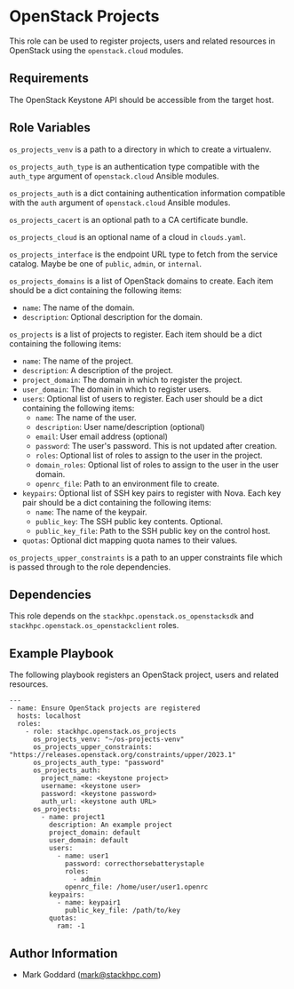 OpenStack Projects
==================

This role can be used to register projects, users and related resources in
OpenStack using the `openstack.cloud` modules.

Requirements
------------

The OpenStack Keystone API should be accessible from the target host.

Role Variables
--------------

`os_projects_venv` is a path to a directory in which to create a
virtualenv.

`os_projects_auth_type` is an authentication type compatible with
the `auth_type` argument of `openstack.cloud` Ansible modules.

`os_projects_auth` is a dict containing authentication information
compatible with the `auth` argument of `openstack.cloud` Ansible modules.

`os_projects_cacert` is an optional path to a CA certificate bundle.

`os_projects_cloud` is an optional name of a cloud in `clouds.yaml`.

`os_projects_interface` is the endpoint URL type to fetch from the service
catalog. Maybe be one of `public`, `admin`, or `internal`.

`os_projects_domains` is a list of OpenStack domains to create.
Each item should be a dict containing the following items:
- `name`: The name of the domain.
- `description`: Optional description for the domain.

`os_projects` is a list of projects to register.
Each item should be a dict containing the following items:
- `name`: The name of the project.
- `description`: A description of the project.
- `project_domain`: The domain in which to register the project.
- `user_domain`: The domain in which to register users.
- `users`: Optional list of users to register. Each user should be a dict
  containing the following items:
  - `name`: The name of the user.
  - `description`: User name/description (optional)
  - `email`: User email address (optional)
  - `password`: The user's password. This is not updated after creation.
  - `roles`: Optional list of roles to assign to the user in the project.
  - `domain_roles`: Optional list of roles to assign to the user in the user
    domain.
  - `openrc_file`: Path to an environment file to create.
- `keypairs`: Optional list of SSH key pairs to register with Nova. Each key
  pair should be a dict containing the following items:
  - `name`: The name of the keypair.
  - `public_key`: The SSH public key contents. Optional.
  - `public_key_file`: Path to the SSH public key on the control host.
- `quotas`: Optional dict mapping quota names to their values.

`os_projects_upper_constraints` is a path to an upper constraints file which
is passed through to the role dependencies.

Dependencies
------------

This role depends on the `stackhpc.openstack.os_openstacksdk` and
`stackhpc.openstack.os_openstackclient` roles.

Example Playbook
----------------

The following playbook registers an OpenStack project, users and related
resources.

    ---
    - name: Ensure OpenStack projects are registered
      hosts: localhost
      roles:
        - role: stackhpc.openstack.os_projects
          os_projects_venv: "~/os-projects-venv"
          os_projects_upper_constraints: "https://releases.openstack.org/constraints/upper/2023.1"
          os_projects_auth_type: "password"
          os_projects_auth:
            project_name: <keystone project>
            username: <keystone user>
            password: <keystone password>
            auth_url: <keystone auth URL>
          os_projects:
            - name: project1
              description: An example project
              project_domain: default
              user_domain: default
              users:
                - name: user1
                  password: correcthorsebatterystaple
                  roles:
                    - admin
                  openrc_file: /home/user/user1.openrc
              keypairs:
                - name: keypair1
                  public_key_file: /path/to/key
              quotas:
                ram: -1

Author Information
------------------

- Mark Goddard (<mark@stackhpc.com>)
